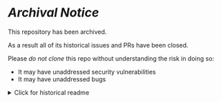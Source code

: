 # ***Archival Notice***
This repository has been archived.

As a result all of its historical issues and PRs have been closed.

Please *do not clone* this repo without understanding the risk in doing so:
- It may have unaddressed security vulnerabilities
- It may have unaddressed bugs

<details>
   <summary>Click for historical readme</summary>

# dbot
An LLM-powered chatbot with the added context of the dbt knowledge base.

## An experiment
This is currently a basic CLI prototype that has been supplied with the knowledge of the dbt Developer Hub (docs, guides, etc) and uses this to add context to questions asked by users.

## How does it work?
It stores embeddings of the material on the Developer Hub (chunked by markdown heading sections) in a vector database, and finds documents similar to the question that is asked. It then prepends as much of that context onto the prompt as it can fit in ChatGPT's context window.

